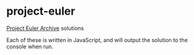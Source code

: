 # project-euler
[Project Euler Archive](https://projecteuler.net/archives) solutions

Each of these is written in JavaScript, and will output the solution to the console when run.
